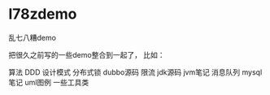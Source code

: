 # l78zdemo
乱七八糟demo

把很久之前写的一些demo整合到一起了， 比如：

算法
DDD
设计模式
分布式锁
dubbo源码
限流
jdk源码
jvm笔记
消息队列
mysql笔记
uml图例
一些工具类


